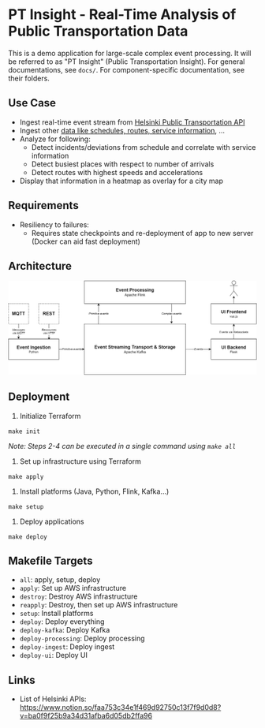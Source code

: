 # PT Insight - Real-Time Analysis of Public Transportation Data

This is a demo application for large-scale complex event processing. It will be referred to as "PT Insight" (Public Transportation Insight).
For general documentations, see `docs/`. For component-specific documentation, see their folders.

## Use Case
* Ingest real-time event stream from [Helsinki Public Transportation API](https://digitransit.fi/en/developers/apis/4-realtime-api/)
* Ingest other [data like schedules, routes, service information](https://digitransit.fi/en/developers/apis/1-routing-api/), ...
* Analyze for following:
    * Detect incidents/deviations from schedule and correlate with service information
    * Detect busiest places with respect to number of arrivals
    * Detect routes with highest speeds and accelerations
* Display that information in a heatmap as overlay for a city map


## Requirements
* Resiliency to failures:
    * Requires state checkpoints and re-deployment of app to new server (Docker can aid fast deployment)


## Architecture

![Architecture](docs/images/architecture.png)


## Deployment

1. Initialize Terraform
```
make init
```

_Note: Steps 2-4 can be executed in a single command using `make all`_

1. Set up infrastructure using Terraform
```
make apply
```

1. Install platforms (Java, Python, Flink, Kafka...)
```
make setup
```

1. Deploy applications
```
make deploy
```


## Makefile Targets

* `all`: apply, setup, deploy
* `apply`: Set up AWS infrastructure
* `destroy`: Destroy AWS infrastructure
* `reapply`: Destroy, then set up AWS infrastructure
* `setup`: Install platforms
* `deploy`: Deploy everything
* `deploy-kafka`: Deploy Kafka
* `deploy-processing`: Deploy processing
* `deploy-ingest`: Deploy ingest
* `deploy-ui`: Deploy UI

## Links
* List of Helsinki APIs: https://www.notion.so/faa753c34e1f469d92750c13f7f9d0d8?v=ba0f9f25b9a34d31afba6d05db2ffa96

